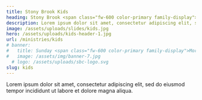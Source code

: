 ```yaml
---
title: Stony Brook Kids
heading: Stony Brook <span class="fw-600 color-primary family-display">Kids</span>
description: Lorem ipsum dolor sit amet, consectetur adipiscing elit, sed do eiusmod tempor incididunt ut labore et dolore magna aliqua.
image: /assets/uploads/slides/kids.jpg
hero: /assets/uploads/kids-header-1.jpg
url: /ministries/kids
# banner:
#   title: Sunday <span class="fw-600 color-primary family-display">Mornings</span>
#   image: /assets/img/banner-7.jpg
  # logo: /assets/uploads/sbc-logo.svg
slug: kids
---
```


Lorem ipsum dolor sit amet, consectetur adipiscing elit, sed do eiusmod tempor incididunt ut labore et dolore magna aliqua.